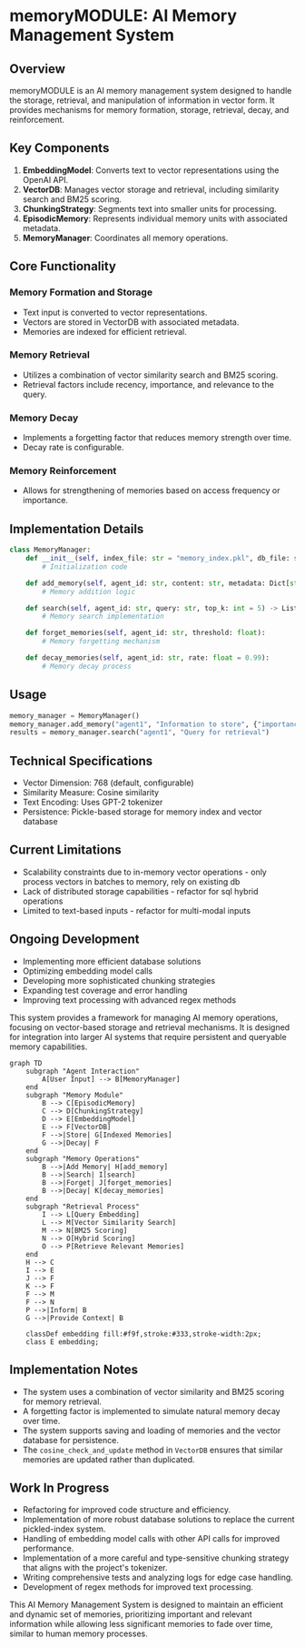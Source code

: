 # memoryMODULE: AI Memory Management System

## Overview

memoryMODULE is an AI memory management system designed to handle the storage, retrieval, and manipulation of information in vector form. It provides mechanisms for memory formation, storage, retrieval, decay, and reinforcement.

## Key Components

1. **EmbeddingModel**: Converts text to vector representations using the OpenAI API.
2. **VectorDB**: Manages vector storage and retrieval, including similarity search and BM25 scoring.
3. **ChunkingStrategy**: Segments text into smaller units for processing.
4. **EpisodicMemory**: Represents individual memory units with associated metadata.
5. **MemoryManager**: Coordinates all memory operations.

## Core Functionality

### Memory Formation and Storage
- Text input is converted to vector representations.
- Vectors are stored in VectorDB with associated metadata.
- Memories are indexed for efficient retrieval.

### Memory Retrieval
- Utilizes a combination of vector similarity search and BM25 scoring.
- Retrieval factors include recency, importance, and relevance to the query.

### Memory Decay
- Implements a forgetting factor that reduces memory strength over time.
- Decay rate is configurable.

### Memory Reinforcement
- Allows for strengthening of memories based on access frequency or importance.

## Implementation Details

```python
class MemoryManager:
    def __init__(self, index_file: str = "memory_index.pkl", db_file: str = "vector_db.pkl"):
        # Initialization code

    def add_memory(self, agent_id: str, content: str, metadata: Dict[str, Any] = None, memory_id: str = None):
        # Memory addition logic

    def search(self, agent_id: str, query: str, top_k: int = 5) -> List[EpisodicMemory]:
        # Memory search implementation

    def forget_memories(self, agent_id: str, threshold: float):
        # Memory forgetting mechanism

    def decay_memories(self, agent_id: str, rate: float = 0.99):
        # Memory decay process
```

## Usage

```python
memory_manager = MemoryManager()
memory_manager.add_memory("agent1", "Information to store", {"importance": 0.8})
results = memory_manager.search("agent1", "Query for retrieval")
```

## Technical Specifications

- Vector Dimension: 768 (default, configurable)
- Similarity Measure: Cosine similarity
- Text Encoding: Uses GPT-2 tokenizer
- Persistence: Pickle-based storage for memory index and vector database

## Current Limitations

- Scalability constraints due to in-memory vector operations - only process vectors in batches to memory, rely on existing db
- Lack of distributed storage capabilities - refactor for sql hybrid operations
- Limited to text-based inputs - refactor for multi-modal inputs

## Ongoing Development

- Implementing more efficient database solutions
- Optimizing embedding model calls
- Developing more sophisticated chunking strategies
- Expanding test coverage and error handling
- Improving text processing with advanced regex methods

This system provides a framework for managing AI memory operations, focusing on vector-based storage and retrieval mechanisms. It is designed for integration into larger AI systems that require persistent and queryable memory capabilities.

```mermaid
graph TD
    subgraph "Agent Interaction"
        A[User Input] --> B[MemoryManager]
    end
    subgraph "Memory Module"
        B --> C[EpisodicMemory]
        C --> D[ChunkingStrategy]
        D --> E[EmbeddingModel]
        E --> F[VectorDB]
        F -->|Store| G[Indexed Memories]
        G -->|Decay| F
    end
    subgraph "Memory Operations"
        B -->|Add Memory| H[add_memory]
        B -->|Search| I[search]
        B -->|Forget| J[forget_memories]
        B -->|Decay| K[decay_memories]
    end
    subgraph "Retrieval Process"
        I --> L[Query Embedding]
        L --> M[Vector Similarity Search]
        M --> N[BM25 Scoring]
        N --> O[Hybrid Scoring]
        O --> P[Retrieve Relevant Memories]
    end
    H --> C
    I --> E
    J --> F
    K --> F
    F --> M
    F --> N
    P -->|Inform| B
    G -->|Provide Context| B

    classDef embedding fill:#f9f,stroke:#333,stroke-width:2px;
    class E embedding;
```


## Implementation Notes

- The system uses a combination of vector similarity and BM25 scoring for memory retrieval.
- A forgetting factor is implemented to simulate natural memory decay over time.
- The system supports saving and loading of memories and the vector database for persistence.
- The `cosine_check_and_update` method in `VectorDB` ensures that similar memories are updated rather than duplicated.

## Work In Progress

- Refactoring for improved code structure and efficiency.
- Implementation of more robust database solutions to replace the current pickled-index system.
- Handling of embedding model calls with other API calls for improved performance.
- Implementation of a more careful and type-sensitive chunking strategy that aligns with the project's tokenizer.
- Writing comprehensive tests and analyzing logs for edge case handling.
- Development of regex methods for improved text processing.

This AI Memory Management System is designed to maintain an efficient and dynamic set of memories, prioritizing important and relevant information while allowing less significant memories to fade over time, similar to human memory processes.